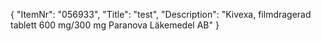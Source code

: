 {
  "ItemNr": "056933",
  "Title": "test",
  "Description": "Kivexa, filmdragerad tablett 600 mg/300 mg Paranova Läkemedel AB"
}